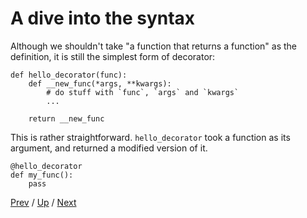# A dive into the syntax

Although we shouldn't take "a function that returns a function" as the definition,
it is still the simplest form of decorator:

    def hello_decorator(func):
        def __new_func(*args, **kwargs):
            # do stuff with `func`, `args` and `kwargs`
            ...

        return __new_func

This is rather straightforward. `hello_decorator` took a function as its argument,
and returned a modified version of it.

    @hello_decorator
    def my_func():
        pass

[Prev](../README.md) /
[Up](../README.md) /
[Next](../2-params/README.md)

